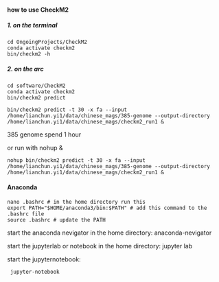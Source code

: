 #### how to use CheckM2 
##### 1. on the terminal

    cd OngoingProjects/CheckM2
    conda activate checkm2
    bin/checkm2 -h
##### 2. on the arc

    cd software/CheckM2
    conda activate checkm2
    bin/checkm2 predict

    bin/checkm2 predict -t 30 -x fa --input /home/lianchun.yi1/data/chinese_mags/385-genome --output-directory /home/lianchun.yi1/data/chinese_mags/checkm2_run1 &
385 genome spend 1 hour

or run with nohup &

    nohup bin/checkm2 predict -t 30 -x fa --input /home/lianchun.yi1/data/chinese_mags/385-genome --output-directory /home/lianchun.yi1/data/chinese_mags/checkm2_run1 &


#### Anaconda


    nano .bashrc # in the home directory run this
    export PATH="$HOME/anaconda3/bin:$PATH" # add this command to the .bashrc file
    source .bashrc # update the PATH
    
start the anaconda nevigator in the home directory:
    anaconda-nevigator

start the jupyterlab or notebook in the home directory:
    jupyter lab

start the jupyternotebook:

     jupyter-notebook
